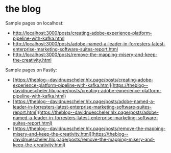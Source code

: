 # the blog

Sample pages on localhost: 

- [http://localhost:3000/posts/creating-adobe-experience-platform-pipeline-with-kafka.html](http://localhost:3000/posts/creating-adobe-experience-platform-pipeline-with-kafka.html)
- [http://localhost:3000/posts/adobe-named-a-leader-in-forresters-latest-enterprise-marketing-software-suites-report.html](http://localhost:3000/posts/adobe-named-a-leader-in-forresters-latest-enterprise-marketing-software-suites-report.html)
- [http://localhost:3000/posts/remove-the-mapping-misery-and-keep-the-creativity.html](http://localhost:3000/posts/remove-the-mapping-misery-and-keep-the-creativity.html)

Sample pages on Fastly:

- [https://theblog--davidnuescheler.hlx.page/posts/creating-adobe-experience-platform-pipeline-with-kafka.html](https://theblog--davidnuescheler.hlx.page/posts/creating-adobe-experience-platform-pipeline-with-kafka.html)
- [https://theblog--davidnuescheler.hlx.page/posts/adobe-named-a-leader-in-forresters-latest-enterprise-marketing-software-suites-report.html](https://theblog--davidnuescheler.hlx.page/posts/adobe-named-a-leader-in-forresters-latest-enterprise-marketing-software-suites-report.html)
- [https://theblog--davidnuescheler.hlx.page/posts/remove-the-mapping-misery-and-keep-the-creativity.html](https://theblog--davidnuescheler.hlx.page/posts/remove-the-mapping-misery-and-keep-the-creativity.html)